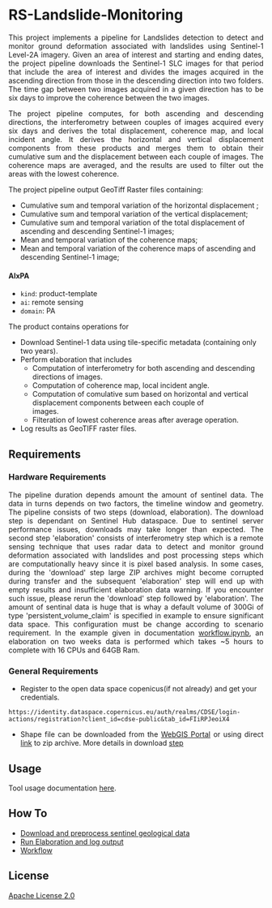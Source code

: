 # RS-Landslide-Monitoring

<p align="justify">This project implements a pipeline for Landslides detection to detect and monitor ground deformation associated with landslides using Sentinel-1 Level-2A imagery. Given an area of interest and starting and ending dates, the project pipeline downloads the Sentinel-1 SLC images for that period that include the area of interest and divides the images acquired in the ascending direction from those in the descending direction into two folders. The time gap between two images acquired in a given direction has to be six days to improve the coherence between the two images.</p>

<p align="justify">The project pipeline computes, for both ascending and descending directions, the interferometry between couples of images acquired every six days and derives the total displacement, coherence map, and local incident angle. It derives the horizontal and vertical displacement components from these products and merges them to obtain their cumulative sum and the displacement between each couple of images. The coherence maps are averaged, and the results are used to filter out the areas with the lowest coherence.</p>

The project pipeline output GeoTiff Raster files containing:

- Cumulative sum and temporal variation of the horizontal displacement ;
- Cumulative sum and temporal variation of the vertical displacement;
- Cumulative sum and temporal variation of the total displacement of ascending and descending Sentinel-1 images;
- Mean and temporal variation of the coherence maps;
- Mean and temporal variation of the coherence maps of ascending and descending Sentinel-1 image;

#### AIxPA

- `kind`: product-template
- `ai`: remote sensing
- `domain`: PA

The product contains operations for

- Download Sentinel-1 data using tile-specific metadata (containing only two years).
- Perform elaboration that includes
  - Computation of interferometry for both ascending and descending directions of images.
  - Computation of coherence map, local incident angle.
  - Computation of comulative sum based on horizontal and vertical displacement components between each couple of  
    images.
  - Filteration of lowest coherence areas after average operation.
- Log results as GeoTIFF raster files.

## Requirements

### Hardware Requirements

<p align="justify">The pipeline duration depends amount the amount of sentinel data. The data in turns depends on two factors, the timeline window and geometry. The pipeline consists of two steps (download, elaboration). The download step is dependant on Sentinel Hub dataspace. Due to sentinel server performance issues, downloads may take longer than expected. The second step 'elaboration' consists of interferometry step which is a remote sensing technique that uses radar data to detect and monitor ground deformation associated with landslides and post processing steps which are computationally heavy since it is pixel based analysis. In some cases, during the 'download' step large ZIP archives might become corrupted during transfer and the subsequent 'elaboration' step will end up with empty results and insufficient elaboration data warning. If you encounter such issue, please rerun the 'download' step followed by 'elaboration'. The amount of sentinal data is huge that is whay a default volume of 300Gi of type 'persistent_volume_claim' is specified in example to ensure significant data space. This configuration must be change according to scenario requirement. In the example given in documentation <a href="./docs/howto/workflow.md">workflow.ipynb</a>, an elaboration on two weeks data is performed which takes ~5 hours to complete with 16 CPUs and 64GB Ram.</p>

### General Requirements

- Register to the open data space copenicus(if not already) and get your credentials.

```
https://identity.dataspace.copernicus.eu/auth/realms/CDSE/login-actions/registration?client_id=cdse-public&tab_id=FIiRPJeoiX4
```

- <p align="justify">Shape file can be downloaded from the <a href="https://webgis.provincia.tn.it/">WebGIS Portal</a> or using direct <a href="https://siatservices.provincia.tn.it/idt/vector/p_TN_377793f1-1094-4e81-810e-403897418b23.zip">link</a> to zip archive. More details in download <a href="./docs/howto/download.md">step</a></p>

## Usage

Tool usage documentation [here](./docs/usage.md).

## How To

- [Download and preprocess sentinel geological data](./docs/howto/download.md)
- [Run Elaboration and log output ](./docs/howto/elaborate.md)
- [Workflow](./docs/howto/workflow.md)

## License

[Apache License 2.0](./LICENSE)

